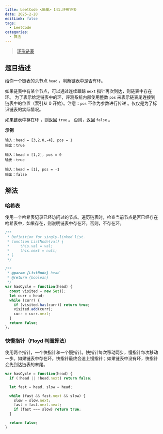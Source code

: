 ```yaml
---
title: LeetCode <简单> 141.环形链表
date: 2025-2-20
editLink: false
tags:
  - LeetCode
categories:
  - 算法
---
```


> [环形链表](https://leetcode.cn/problems/linked-list-cycle/description/)

## 题目描述

给你一个链表的头节点 `head` ，判断链表中是否有环。

如果链表中有某个节点，可以通过连续跟踪 `next` 指针再次到达，则链表中存在环。 为了表示给定链表中的环，评测系统内部使用整数 `pos` 来表示链表尾连接到链表中的位置（索引从 0 开始）。注意：`pos` 不作为参数进行传递 。仅仅是为了标识链表的实际情况。

如果链表中存在环 ，则返回 `true` 。 否则，返回 `false` 。

**示例**

```
输入：head = [3,2,0,-4], pos = 1
输出：true

输入：head = [1,2], pos = 0
输出：true

输入：head = [1], pos = -1
输出：false
```

## 解法

### 哈希表

使用一个哈希表记录已经访问过的节点。遍历链表时，检查当前节点是否已经存在哈希表中，如果存在，则说明链表中存在环。否则，不存在环。

```js
/**
 * Definition for singly-linked list.
 * function ListNode(val) {
 *     this.val = val;
 *     this.next = null;
 * }
 */

/**
 * @param {ListNode} head
 * @return {boolean}
 */
var hasCycle = function(head) {
  const visited = new Set();
  let curr = head;
  while (curr) {
    if (visited.has(curr)) return true;
    visited.add(curr);
    curr = curr.next;
  }
  return false;
};
```

### 快慢指针（Floyd 判圈算法）

使用两个指针，一个快指针和一个慢指针。快指针每次移动两步，慢指针每次移动一步。如果链表中存在环，快指针最终会追上慢指针；如果链表中没有环，快指针会先到达链表的末尾。

```js
var hasCycle = function(head) {
  if (!head || !head.next) return false;

  let fast = head, slow = head;

  while (fast && fast.next && slow) {
    slow = slow.next;
    fast = fast.next.next;
    if (fast === slow) return true;
  }

  return false;
}
```

